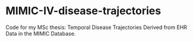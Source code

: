 # MIMIC-IV-disease-trajectories
Code for my MSc thesis: Temporal Disease Trajectories Derived from EHR Data in the MIMIC Database.
